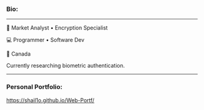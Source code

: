 ### Bio:
<hr>
🏢 Market Analyst • Encryption Specialist

💻 Programmer • Software Dev

📍 Canada

Currently researching biometric authentication.

<hr>

### Personal Portfolio:

https://shail1o.github.io/Web-Portf/

<!--
**shail1o/shail1o** is a ✨ _special_ ✨ repository because its `README.md` (this file) appears on your GitHub profile.

Here are some ideas to get you started:

- 🔭 I’m currently working on ...
- 🌱 I’m currently learning ...
- 👯 I’m looking to collaborate on ...
- 🤔 I’m looking for help with ...
- 💬 Ask me about ...
- 📫 How to reach me: ...
- 😄 Pronouns: ...
- ⚡ Fun fact: ...
-->
